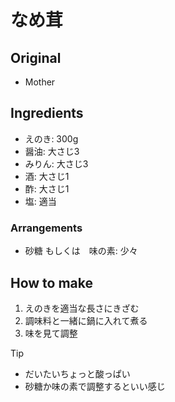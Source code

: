 # なめ茸
## Original
- Mother

## Ingredients
- えのき: 300g
- 醤油: 大さじ3
- みりん: 大さじ3
- 酒: 大さじ1
- 酢: 大さじ1
- 塩: 適当

### Arrangements
- 砂糖 もしくは　味の素: 少々

## How to make
1. えのきを適当な長さにきざむ
2. 調味料と一緒に鍋に入れて煮る
3. 味を見て調整

> [!TIP]
> - だいたいちょっと酸っぱい
> - 砂糖か味の素で調整するといい感じ